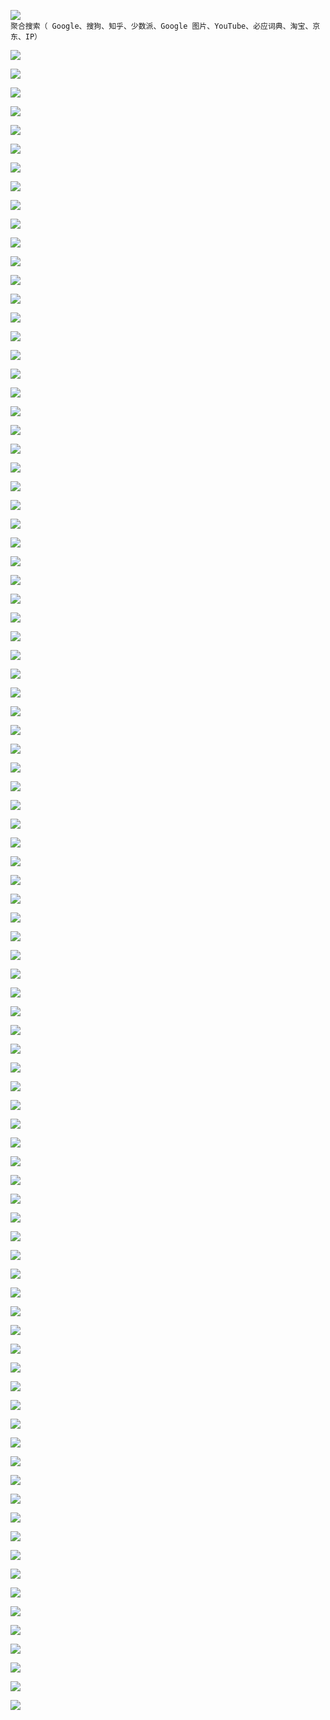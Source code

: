 ![](https://img.shields.io/badge/1Search-JunM-brightgreen.svg)  
`聚合搜索（ Google、搜狗、知乎、少数派、Google 图片、YouTube、必应词典、淘宝、京东、IP）`


![](https://img.shields.io/badge/33IQ-Hhd%C2%BA-brightgreen.svg)


![](https://img.shields.io/badge/33IQ%20夜间版-Hhd%C2%BA-brightgreen.svg)


![](https://img.shields.io/badge/4WPaper-AbleCats-brightgreen.svg)


![](https://img.shields.io/badge/ACDPDownload-AbleCats-brightgreen.svg)


![](https://img.shields.io/badge/ACPlayer-AbleCats-brightgreen.svg)


![](https://img.shields.io/badge/Add%20to%20Library-Ryan-brightgreen.svg)


![](https://img.shields.io/badge/AddToOmniFocus-JunM-brightgreen.svg)


![](https://img.shields.io/badge/Avgle-Nicked-brightgreen.svg)


![](https://img.shields.io/badge/Call%20Forwarding-Neurogram-brightgreen.svg)


![](https://img.shields.io/badge/Catcher-lco%20lok-brightgreen.svg)


![](https://img.shields.io/badge/Chars%20Keyboard-Neurogram-brightgreen.svg)


![](https://img.shields.io/badge/Check%20in-Neurogram-brightgreen.svg)


![](https://img.shields.io/badge/Clip%20Editor-Axel-brightgreen.svg)


![](https://img.shields.io/badge/Contacts-Michael-brightgreen.svg)


![](https://img.shields.io/badge/Countdown-Hhd%C2%BA-brightgreen.svg)

>
![](https://img.shields.io/badge/Delete%20Photos-Ryan-brightgreen.svg)


![](https://img.shields.io/badge/DraftsToOmniFocus-JunM-brightgreen.svg)


![](https://img.shields.io/badge/Emoji-Axel-brightgreen.svg)


![](https://img.shields.io/badge/Extract%20Scheme-Axel-brightgreen.svg)


![](https://img.shields.io/badge/F--Start-Hhd%C2%BA-brightgreen.svg)


![](https://img.shields.io/badge/GitHub-AbleCats-brightgreen.svg)


![](https://img.shields.io/badge/Google%20Translate-Neurogram-brightgreen.svg)


![](https://img.shields.io/badge/GTranslate-AbleCats-brightgreen.svg)


![](https://img.shields.io/badge/HList-Nicked-brightgreen.svg)


![](https://img.shields.io/badge/iCloudSync-AbleCats-brightgreen.svg)


![](https://img.shields.io/badge/Image--Picker-Hhd%C2%BA-brightgreen.svg)


![](https://img.shields.io/badge/Instagram%20Browser-Nicked-brightgreen.svg)


![](https://img.shields.io/badge/Instagram%20Lite-wind-brightgreen.svg)


![](https://img.shields.io/badge/Installer-Axel-brightgreen.svg)


![](https://img.shields.io/badge/IPA%20Installer-Axel-brightgreen.svg)


![](https://img.shields.io/badge/iPhone%20Watermarks-Neurogram-brightgreen.svg)


![](https://img.shields.io/badge/IPSW%20Downloads-Hhd%C2%BA-brightgreen.svg)


![](https://img.shields.io/badge/iTunes%20Utilities-Axel-brightgreen.svg)


![](https://img.shields.io/badge/JavBus-Nicked-brightgreen.svg)


![](https://img.shields.io/badge/Jormun-Hhd%C2%BA-brightgreen.svg)


![](https://img.shields.io/badge/JSBox%20Favorites%20for%20Pin-Nicked-brightgreen.svg)


![](https://img.shields.io/badge/JS--File%20Installer-Ryan-brightgreen.svg)


![](https://img.shields.io/badge/LoadingPatch-AbleCats-brightgreen.svg)


![](https://img.shields.io/badge/moreSound-AbleCats-brightgreen.svg)


![](https://img.shields.io/badge/Morse%20Code-Neurogram-brightgreen.svg)


![](https://img.shields.io/badge/Mtime%20Movie-Ryan-brightgreen.svg)


![](https://img.shields.io/badge/MUIDownloader-Mu%20Wei-brightgreen.svg)


![](https://img.shields.io/badge/Music%20Widget-Ryan-brightgreen.svg)


![](https://img.shields.io/badge/NetSpeed-AbleCats-brightgreen.svg)


![](https://img.shields.io/badge/netSpeedPatch-AbleCats-brightgreen.svg)


![](https://img.shields.io/badge/NewsPaper-AbleCats-brightgreen.svg)


![](https://img.shields.io/badge/NLauncher-Neurogram-brightgreen.svg)


![](https://img.shields.io/badge/Ocr%20&%20Translate-Neurogram-brightgreen.svg)


![](https://img.shields.io/badge/Online%20Downloader-Neurogram-brightgreen.svg)


![](https://img.shields.io/badge/PIC_Compress-JunM-brightgreen.svg)


![](https://img.shields.io/badge/PickFrom-Neurogram-brightgreen.svg)


![](https://img.shields.io/badge/Pixel%20Color-Ryan-brightgreen.svg)


![](https://img.shields.io/badge/Progress-Ryan-brightgreen.svg)


![](https://img.shields.io/badge/Pushbullet-Axel-brightgreen.svg)


![](https://img.shields.io/badge/PushbulletPublic-Nicked-brightgreen.svg)


![](https://img.shields.io/badge/Qiniu%20Manager-Ryan-brightgreen.svg)


![](https://img.shields.io/badge/Quick%20Delete-Ryan-brightgreen.svg)


![](https://img.shields.io/badge/RedeemiTunesCode-JunM-brightgreen.svg)


![](https://img.shields.io/badge/rixCloud%20流量查询-JunM-brightgreen.svg)


![](https://img.shields.io/badge/RMB-Ying%20Zhong-brightgreen.svg)


![](https://img.shields.io/badge/Schedule%20Message-Axel-brightgreen.svg)


![](https://img.shields.io/badge/Sky%20Movie-Neurogram-brightgreen.svg)


![](https://img.shields.io/badge/Space-Hhd%C2%BA-brightgreen.svg)


![](https://img.shields.io/badge/Surge³-Neurogram-brightgreen.svg)


![](https://img.shields.io/badge/Tool%20Box-Axel-brightgreen.svg)


![](https://img.shields.io/badge/Top%20Playlists-Ryan-brightgreen.svg)


![](https://img.shields.io/badge/Translator-Ryan-brightgreen.svg)


![](https://img.shields.io/badge/Weico-Axel-brightgreen.svg)


![](https://img.shields.io/badge/XQRcode-Axel-brightgreen.svg)


![](https://img.shields.io/badge/Xvideos-Nicked-brightgreen.svg)


![](https://img.shields.io/badge/本地脚本搜索-JunM-brightgreen.svg)


![](https://img.shields.io/badge/豆瓣妹子图-wind-brightgreen.svg)


![](https://img.shields.io/badge/固件验证查询-Hhd%C2%BA-brightgreen.svg)


![](https://img.shields.io/badge/橘历-橘%20年-brightgreen.svg)


![](https://img.shields.io/badge/橘年翻译-橘%20年-brightgreen.svg)


![](https://img.shields.io/badge/橘年天气-橘%20年-brightgreen.svg)


![](https://img.shields.io/badge/橘年颜色-橘%20年-brightgreen.svg)


![](https://img.shields.io/badge/橘年音乐-橘%20年-brightgreen.svg)


![](https://img.shields.io/badge/橘年阅读-橘%20年-brightgreen.svg)


![](https://img.shields.io/badge/句子迷-Hhd%C2%BA-brightgreen.svg)


![](https://img.shields.io/badge/快递100-AbleCats-brightgreen.svg)


![](https://img.shields.io/badge/美食天下-Hhd%C2%BA-brightgreen.svg)


![](https://img.shields.io/badge/青娱乐-Hhd%C2%BA-brightgreen.svg)


![](https://img.shields.io/badge/日语五十音图-Hhd%C2%BA-brightgreen.svg)


![](https://img.shields.io/badge/我的账本-Hhd%C2%BA-brightgreen.svg)


![](https://img.shields.io/badge/小说阅读器-wind-brightgreen.svg)


![](https://img.shields.io/badge/修改%20EXIF-JunM-brightgreen.svg)


![](https://img.shields.io/badge/秀美眉-Nicked-brightgreen.svg)


![](https://img.shields.io/badge/循环删除相册内容-JunM-brightgreen.svg)
